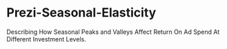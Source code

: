 Prezi-Seasonal-Elasticity
=========================

Describing How Seasonal Peaks and Valleys Affect Return On Ad Spend At Different Investment Levels.

